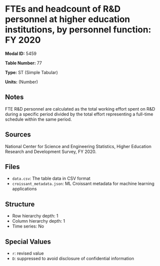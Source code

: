 # FTEs and headcount of R&D personnel at higher education institutions, by personnel function: FY 2020

**Modal ID:** 5459

**Table Number:** 77

**Type:** ST (Simple Tabular)

**Units:** (Number)

## Notes

FTE R&D personnel are calculated as the total working effort spent on R&D during a specific period divided by the total effort representing a full-time schedule within the same period.

## Sources

National Center for Science and Engineering Statistics, Higher Education Research and Development Survey, FY 2020.

## Files

- `data.csv`: The table data in CSV format
- `croissant_metadata.json`: ML Croissant metadata for machine learning applications

## Structure

- Row hierarchy depth: 1
- Column hierarchy depth: 1
- Time series: No

## Special Values

- `r`: revised value
- `D`: suppressed to avoid disclosure of confidential information
